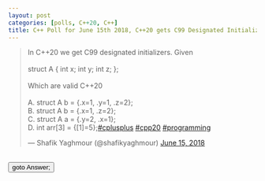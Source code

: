 ```yaml
---
layout: post 
categories: [polls, C++20, C++] 
title: C++ Poll for June 15th 2018, C++20 gets C99 Designated Initializers (which are valid) 
---
```


<blockquote class="twitter-tweet" data-partner="tweetdeck"><p lang="en" dir="ltr">In C++20 we get C99 designated initializers. Given<br><br>   struct A { int x; int y; int z; };<br><br>Which are valid C++20 <br><br>A. struct A b = {.x=1, .y=1, .z=2};<br>B. struct A b = {.x=1, .z=2};<br>C. struct A a = {.y=2, .x=1};  <br>D. int arr[3] = {[1]=5};<a href="https://twitter.com/hashtag/cplusplus?src=hash&amp;ref_src=twsrc%5Etfw">#cplusplus</a> <a href="https://twitter.com/hashtag/cpp20?src=hash&amp;ref_src=twsrc%5Etfw">#cpp20</a> <a href="https://twitter.com/hashtag/programming?src=hash&amp;ref_src=twsrc%5Etfw">#programming</a></p>&mdash; Shafik Yaghmour (@shafikyaghmour) <a href="https://twitter.com/shafikyaghmour/status/1007671525313413122?ref_src=twsrc%5Etfw">June 15, 2018</a></blockquote>
<script async src="https://platform.twitter.com/widgets.js" charset="utf-8"></script>

<BR>
<input type="button" onclick="location.href='{% link _posts/2018-06-15-C++20-gets-designated_init_answer.md %}'" value="goto Answer;"/>
<BR>

